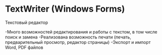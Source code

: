 # TextWriter (Windows Forms)
Текстовый редактор

-Много возможностей редактирования и работы с текстом, в том числе поиск и замена
-Реализована возможность печати (печать, предварительный просмотр, редактор страницы)
-Экспорт и импорт Word, PDF файлов

